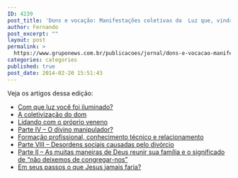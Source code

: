 ```yaml
---
ID: 4239
post_title: 'Dons e vocação: Manifestações coletivas da  Luz que, vinda ao mundo, ilumina a todos os homens'
author: Fernando
post_excerpt: ""
layout: post
permalink: >
  https://www.gruponews.com.br/publicacoes/jornal/dons-e-vocacao-manifestacoes-coletivas-da-luz-que-vinda-ao-mundo-ilumina-todos-os-homens
categories: categories
published: true
post_date: 2014-02-20 15:51:43
---
```

Veja os artigos dessa edição:
<ul>
	<li><a title="Com que luz você foi iluminado?" href="http://www.gruponews.com.br/2014/02/com-que-luz-voce-foi-iluminado.html">Com que luz você foi iluminado?</a></li>
	<li><a title="A coletivização do dom" href="http://www.gruponews.com.br/2014/02/coletivizacao-dom.html">A coletivização do dom</a></li>
	<li><a title="Lidando com o próprio veneno" href="http://www.gruponews.com.br/2014/02/lidando-com-o-proprio-veneno.html">Lidando com o próprio veneno</a></li>
	<li><a title="O divino manipulador?" href="http://www.gruponews.com.br/2014/02/o-divino-manipulador.html">Parte IV – O divino manipulador?</a></li>
	<li><a title="Formação profissional, conhecimento técnico e relacionamento" href="http://www.gruponews.com.br/2014/02/formacao-profissional-conhecimento-tecnico-e-relacionamento.html">Formação profissional, conhecimento técnico e relacionamento</a></li>
	<li><a title="Desordens sociais causadas pelo divórcio" href="http://www.gruponews.com.br/2014/02/desordens-sociais-causadas-pelo-divorcio.html">Parte VIII – Desordens sociais causadas pelo divórcio</a></li>
	<li><a title="Desordens sociais causadas pelo divórcio" href="http://www.gruponews.com.br/2014/02/desordens-sociais-causadas-pelo-divorcio.html">Parte II – As muitas maneiras de Deus reunir sua família e o significado de “não deixemos de congregar-nos”</a></li>
	<li><a title="Em seus passos o que Jesus jamais faria?" href="http://www.gruponews.com.br/2014/02/em-seus-passos-o-que-jesus-jamais-faria.html">Em seus passos o que Jesus jamais faria?</a></li>
</ul>